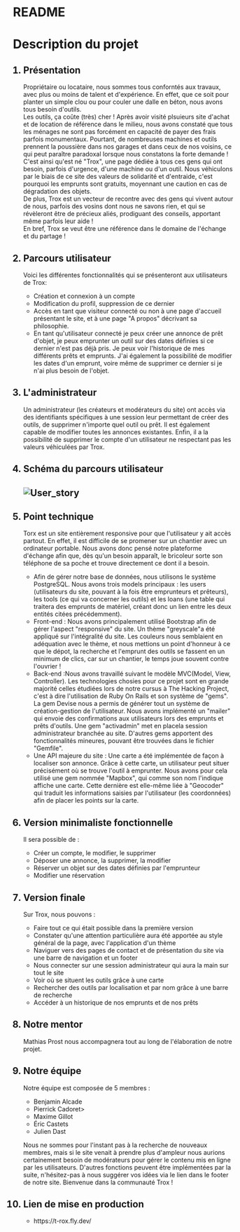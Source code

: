 # README

<h1>Description du projet</h1>

<ol>
  <h2><li>Présentation</li></h2>
    <p>Propriétaire ou locataire, nous sommes tous conforntés aux travaux, avec plus ou moins de talent et d'expérience. En effet, que ce soit pour planter un simple clou ou pour couler une dalle en béton, nous avons tous besoin d'outils. <br>Les outils, ça coûte (très) cher ! Après avoir visité plsuieurs site d'achat et de location de référence dans le milieu, nous avons constaté que tous les ménages ne sont pas forcément en capacité de payer des frais parfois monumentaux. Pourtant, de nombreuses machines et outils prennent la poussière dans nos garages et dans ceux de nos voisins, ce qui peut paraître paradoxal lorsque nous constatons la forte demande !<br>C'est ainsi qu'est né "Trox", une page dédiée à tous ces gens qui ont besoin, parfois d'urgence, d'une machine ou d'un outil. Nous véhiculons par le biais de ce site des valeurs de solidarité et d'entraide, c'est pourquoi les emprunts sont gratuits, moyennant une caution en cas de dégradation des objets.<br>De plus, Trox est un vecteur de recontre avec des gens qui vivent autour de nous, parfois des vosins dont nous ne savons rien, et qui se révèleront être de précieux aliés, prodiguant des conseils, apportant même parfois leur aide !<br>En bref, Trox se veut être une référence dans le domaine de l'échange et du partage !</p>
  
  <h2><li>Parcours utilisateur</li></h2>
    <p>Voici les différentes fonctionnalités qui se présenteront aux utilisateurs de Trox:</p>
    <ul>
      <li>Création et connexion à un compte</li>
      <li>Modification du profil, suppression de ce dernier</li>
      <li>Accès en tant que visiteur connecté ou non à une page d'accueil présentant le site, et à une page "A propos" décrivant sa philosophie.</li>
      <li>En tant qu'utilisateur connecté je peux créer une annonce de prêt d'objet, je peux emprunter un outil sur des dates définies si ce dernier n'est pas déjà pris. Je peux voir l'historique de mes différents prêts et emprunts. J'ai également la possibilité de modifier les dates d'un emprunt, voire même de supprimer ce dernier si je n'ai plus besoin de l'objet.</p>
    </ul>

  <h2><li>L'administrateur</li></h2>
    <p>Un administrateur (les créateurs et modérateurs du site) ont accès via des identifiants spécifiques à une session leur permettant de créer des outils, de supprimer n'importe quel outil ou prêt. Il est également capable de modifier toutes les annonces existantes. Enfin, il a la possibilité de supprimer le compte d'un utilisateur ne respectant pas les valeurs véhiculées par Trox.</p>
  
  <h2><li>Schéma du parcours utilisateur</li><h2>
    <img src="/images/user_story.jpg" alt="User_story"/>
  
  <h2><li>Point technique</li></h2>
    <p>Torx est un site entièrement responsive pour que l'utilisateur y ait accès partout. En effet, il est difficile de se promener sur un chantier avec un ordinateur portable. Nous avons donc pensé notre plateforme d'échange afin que, dès qu'un besoin apparaît, le bricoleur sorte son téléphone de sa poche et trouve directement ce dont il a besoin.</p>

  <ul>
    <li>Afin de gérer notre base de données, nous utilisons le système PostgreSQL. Nous avons trois models principaux : les users (utilisateurs du site, pouvant à la fois être emprunteurs et prêteurs), les tools (ce qui va concerner les outils) et les loans (une table qui traitera des emprunts de matériel, créant donc un lien entre les deux entités citées précédemment).</li>
    <li>Front-end : Nous avons principalement utilisé Bootstrap afin de gérer l'aspect "responsive" du site. Un thème "greyscale"a été appliqué sur l'intégralité du site. Les couleurs nous semblaient en adéquation avec le thème, et nous mettions un point d'honneur à ce que le dépot, la recherche et l'emprunt des outils se fassent en un minimum de clics, car sur un chantier, le temps joue souvent contre l'ouvrier !</li>
    <li>Back-end :Nous avons travaillé suivant le modèle MVC(Model, View, Controller). Les technologies chosies pour ce projet sont en grande majorité celles étudiées lors de notre cursus à The Hacking Project, c'est à dire l'utilisation de Ruby On Rails et son système de "gems". La gem Devise nous a permis de générer tout un système de création-gestion de l'utilisateur. Nous avons implémenté un "mailer" qui envoie des confirmations aux utilisateurs lors des emprunts et prêts d'outils. Une gem "activadmin" met en placela session administrateur branchée au site. D'autres gems apportent des fonctionnalités mineures, pouvant être trouvées dans le fichier "Gemfile". </li>
    <li>Une API majeure du site : Une carte a été implémentée de façon à localiser son annonce. Grâce à cette carte, un utilisateur peut situer précisément où se trouve l'outil à emprunter. Nous avons pour cela utilisé une gem nommée "Mapbox", qui comme son nom l'indique affiche une carte. Cette dernière est elle-même liée à "Geocoder" qui traduit les informations saisies par l'utilisateur (les coordonnées) afin de placer les points sur la carte.</li>
  </ul>

  <h2><li>Version minimaliste fonctionnelle</li></h2>
    <p>Il sera possible de :</p>
      <ul>
        <li>Créer un compte, le modifier, le supprimer</li>
        <li>Déposer une annonce, la supprimer, la modifier</li>
        <li>Réserver un objet sur des dates définies par l'emprunteur</li>
        <li>Modifier une réservation</li>
      </ul>
  
  <h2><li>Version finale</li></h2>
    <p>Sur Trox, nous pouvons :</p>
      <ul>
        <li>Faire tout ce qui était possible dans la première version</li>
        <li>Constater qu'une attention particulière aura été apportée au style général de la page, avec l'application d'un thème</li>
        <li>Naviguer vers des pages de contact et de présentation du site via une barre de navigation et un footer </li>
        <li>Nous connecter sur une session administrateur qui aura la main sur tout le site</li>
        <li>Voir où se situent les outils grâce à une carte</li>
        <li>Rechercher des outils par localisation et par nom grâce à une barre de recherche</li>
        <li>Accéder à un historique de nos emprunts et de nos prêts</li>
      </ul>

  <h2><li>Notre mentor</li></h2>
    <p>Mathias Prost nous accompagnera tout au long de l'élaboration de notre projet.</p>
  
  <h2><li>Notre équipe</li></h2>
    <p>Notre équipe est composée de 5 membres :</p>
      <ul>
        <li>Benjamin Alcade</li>
        <li>Pierrick Cadoret></li>
        <li>Maxime Gillot</li>
        <li>Éric Castets</li>
        <li>Julien Dast</li>
      </ul>
    <p>Nous ne sommes pour l'instant pas à la recherche de nouveaux membres, mais si le site venait à prendre plus d'ampleur nous aurions certainement besoin de modérateurs pour gérer le contenu mis en ligne par les utilisateurs. D'autres fonctions peuvent être implémentées par la suite, n'hésitez-pas à nous suggérer vos idées via le lien dans le footer de notre site. Bienvenue dans la communauté Trox !</p>

  <h2><li>Lien de mise en production</li></h2>
    <ul>
      <li>https://t-rox.fly.dev/</li>
    </ul>
</ol>
  